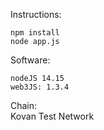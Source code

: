 Instructions:

    npm install
    node app.js


Software:

    nodeJS 14.15
    web3JS: 1.3.4


Chain:  
    Kovan Test Network